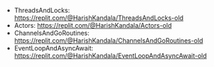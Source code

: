 - ThreadsAndLocks: https://replit.com/@HarishKandala/ThreadsAndLocks-old
- Actors: https://replit.com/@HarishKandala/Actors-old
- ChannelsAndGoRoutines: https://replit.com/@HarishKandala/ChannelsAndGoRoutines-old
- EventLoopAndAsyncAwait: https://replit.com/@HarishKandala/EventLoopAndAsyncAwait-old